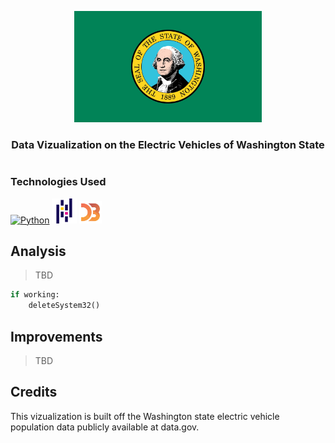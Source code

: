 <p align="center">
<img src="assets/wa_flag.webp" width="300"/>
</p>
<h3 align="center">Data Vizualization on the Electric Vehicles of Washington State</h3>
<h1></h1>

### Technologies Used
<p align="left">
<a href="https://www.python.org/" target="_blank" rel="noreferrer"><img src="https://raw.githubusercontent.com/danielcranney/readme-generator/main/public/icons/skills/python-colored.svg" width="36" height="36" alt="Python" /></a>   
<a href="https://pandas.pydata.org/" target="_blank" rel="noreferrer"><img src="https://raw.githubusercontent.com/devicons/devicon/2ae2a900d2f041da66e950e4d48052658d850630/icons/pandas/pandas-original.svg" alt="pandas" width="40" height="40"/></a>
<a href="https://d3js.org" target="_blank" rel="noreferrer"><img src="assets/d3_logo.svg" width="36" height="36" alt="d3" /></a>
</p>

## Analysis
> TBD

```python
if working:
    deleteSystem32()
```  

## Improvements
>TBD

## Credits
This vizualization is built off the Washington state electric vehicle population data publicly available at data.gov.
